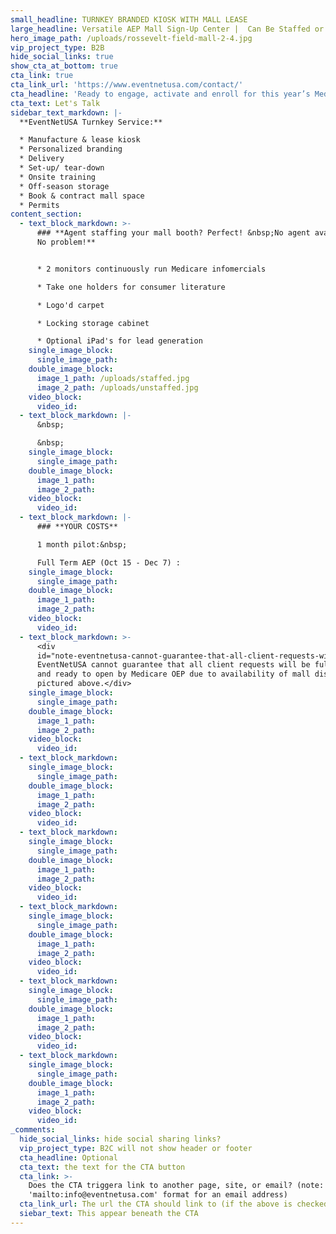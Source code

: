 ```yaml
---
small_headline: TURNKEY BRANDED KIOSK WITH MALL LEASE
large_headline: Versatile AEP Mall Sign-Up Center |  Can Be Staffed or Unstaffed Daily
hero_image_path: /uploads/rossevelt-field-mall-2-4.jpg
vip_project_type: B2B
hide_social_links: true
show_cta_at_bottom: true
cta_link: true
cta_link_url: 'https://www.eventnetusa.com/contact/'
cta_headline: 'Ready to engage, activate and enroll for this year’s Medicare OEP?'
cta_text: Let's Talk
sidebar_text_markdown: |-
  **EventNetUSA Turnkey Service:**

  * Manufacture & lease kiosk
  * Personalized branding
  * Delivery
  * Set-up/ tear-down
  * Onsite training
  * Off-season storage
  * Book & contract mall space
  * Permits
content_section:
  - text_block_markdown: >-
      ### **Agent staffing your mall booth? Perfect! &nbsp;No agent available?
      No problem!**


      * 2 monitors continuously run Medicare infomercials

      * Take one holders for consumer literature

      * Logo'd carpet

      * Locking storage cabinet

      * Optional iPad's for lead generation
    single_image_block:
      single_image_path:
    double_image_block:
      image_1_path: /uploads/staffed.jpg
      image_2_path: /uploads/unstaffed.jpg
    video_block:
      video_id:
  - text_block_markdown: |-
      &nbsp;

      &nbsp;
    single_image_block:
      single_image_path:
    double_image_block:
      image_1_path:
      image_2_path:
    video_block:
      video_id:
  - text_block_markdown: |-
      ### **YOUR COSTS**

      1 month pilot:&nbsp;

      Full Term AEP (Oct 15 - Dec 7) :
    single_image_block:
      single_image_path:
    double_image_block:
      image_1_path:
      image_2_path:
    video_block:
      video_id:
  - text_block_markdown: >-
      <div
      id="note-eventnetusa-cannot-guarantee-that-all-client-requests-will-be-fulfilled-and-ready-to-open-by-medicare-oep-due-to-availability-of-mall-displays-as-pictured-above">Note:
      EventNetUSA cannot guarantee that all client requests will be fulfilled
      and ready to open by Medicare OEP due to availability of mall displays as
      pictured above.</div>
    single_image_block:
      single_image_path:
    double_image_block:
      image_1_path:
      image_2_path:
    video_block:
      video_id:
  - text_block_markdown:
    single_image_block:
      single_image_path:
    double_image_block:
      image_1_path:
      image_2_path:
    video_block:
      video_id:
  - text_block_markdown:
    single_image_block:
      single_image_path:
    double_image_block:
      image_1_path:
      image_2_path:
    video_block:
      video_id:
  - text_block_markdown:
    single_image_block:
      single_image_path:
    double_image_block:
      image_1_path:
      image_2_path:
    video_block:
      video_id:
  - text_block_markdown:
    single_image_block:
      single_image_path:
    double_image_block:
      image_1_path:
      image_2_path:
    video_block:
      video_id:
  - text_block_markdown:
    single_image_block:
      single_image_path:
    double_image_block:
      image_1_path:
      image_2_path:
    video_block:
      video_id:
_comments:
  hide_social_links: hide social sharing links?
  vip_project_type: B2C will not show header or footer
  cta_headline: Optional
  cta_text: the text for the CTA button
  cta_link: >-
    Does the CTA triggera link to another page, site, or email? (note: use
    'mailto:info@eventnetusa.com' format for an email address)
  cta_link_url: The url the CTA should link to (if the above is checked)
  siebar_text: This appear beneath the CTA
---
```

